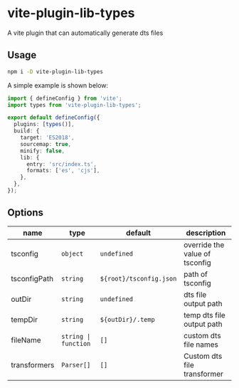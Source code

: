 # vite-plugin-lib-types

A vite plugin that can automatically generate dts files

## Usage

```bash
npm i -D vite-plugin-lib-types
```

A simple example is shown below:

```ts
import { defineConfig } from 'vite';
import types from 'vite-plugin-lib-types';

export default defineConfig({
  plugins: [types()],
  build: {
    target: 'ES2018',
    sourcemap: true,
    minify: false,
    lib: {
      entry: 'src/index.ts',
      formats: ['es', 'cjs'],
    },
  },
});
```

## Options

| name         | type                 | default                 | description                    |
| ------------ | -------------------- | ----------------------- | ------------------------------ |
| tsconfig     | `object`             | `undefined`             | override the value of tsconfig |
| tsconfigPath | `string`             | `${root}/tsconfig.json` | path of tsconfig               |
| outDir       | `string`             | `undefined`             | dts file output path           |
| tempDir      | `string`             | `${outDir}/.temp`       | temp dts file output path      |
| fileName     | `string \| function` | `[]`                    | custom dts file names          |
| transformers | `Parser[]`           | `[]`                    | Custom dts file transformer    |
